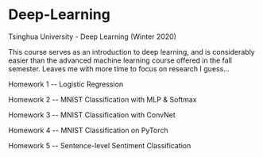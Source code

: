 # Deep-Learning
Tsinghua University - Deep Learning (Winter 2020)

This course serves as an introduction to deep learning, and is considerably easier than the advanced machine learning course offered in the fall semester. Leaves me with more time to focus on research I guess...


Homework 1 -- Logistic Regression

Homework 2 -- MNIST Classification with MLP & Softmax

Homework 3 -- MNIST Classification with ConvNet

Homework 4 -- MNIST Classification on PyTorch

Homework 5 -- Sentence-level Sentiment Classification
